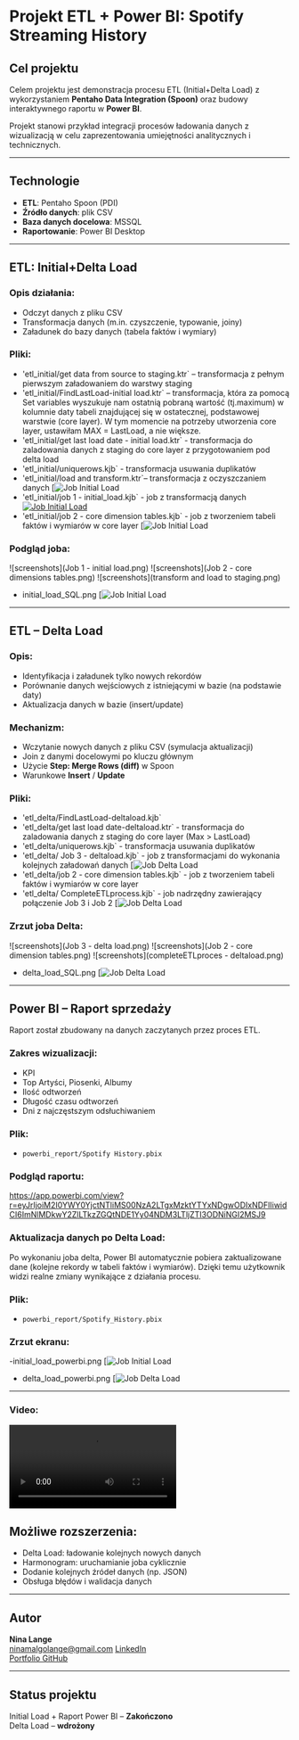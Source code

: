 # Projekt ETL + Power BI: Spotify Streaming History

## Cel projektu
Celem projektu jest demonstracja procesu ETL (Initial+Delta Load) z wykorzystaniem **Pentaho Data Integration (Spoon)** oraz budowy interaktywnego raportu w **Power BI**.

Projekt stanowi przykład integracji procesów ładowania danych z wizualizacją w celu zaprezentowania umiejętności analitycznych i technicznych.

---

## Technologie
- **ETL**: Pentaho Spoon (PDI)
- **Źródło danych**: plik CSV
- **Baza danych docelowa**: MSSQL
- **Raportowanie**: Power BI Desktop

---

## ETL: Initial+Delta Load

### Opis działania:
- Odczyt danych z pliku CSV 
- Transformacja danych (m.in. czyszczenie, typowanie, joiny)
- Załadunek do bazy danych (tabela faktów i wymiary)

### Pliki:
- 'etl_initial/get data from source to staging.ktr` – transformacja z pełnym pierwszym załadowaniem do warstwy staging
- 'etl_initial/FindLastLoad-initial load.ktr` – transformacja, która za pomocą Set variables wyszukuje nam ostatnią pobraną wartość (tj.maximum) w kolumnie daty
  tabeli znajdującej się w ostatecznej, podstawowej warstwie (core layer). W tym momencie na potrzeby utworzenia core layer, ustawiłam MAX = LastLoad, a nie większe.
- 'etl_initial/get last load date - initial load.ktr` - transformacja do zaladowania danych z staging do core layer z przygotowaniem pod delta load
- 'etl_initial/uniquerows.kjb` - transformacja usuwania duplikatów
- 'etl_initial/load and transform.ktr`– transformacja z oczyszczaniem danych 
[![Job Initial Load](https://github.com/NinaMalgo/ETL_PowerBi_Spotify_Streaming_History/blob/main/CompleteETL/screenshots/transform%20and%20load%20to%20staging.png)
- 'etl_initial/job 1 - initial_load.kjb` - job z transformacją danych
  [![Job Initial Load](https://github.com/NinaMalgo/ETL_PowerBi_Spotify_Streaming_History/raw/main/CompleteETL/screenshots/Job%201%20-%20initial%20load.png)](https://github.com/NinaMalgo/ETL_PowerBi_Spotify_Streaming_History/blob/main/CompleteETL/screenshots/Job%201%20-%20initial%20load.png)
- 'etl_initial/job 2 - core dimension tables.kjb` - job z tworzeniem tabeli faktów i wymiarów w core layer
  [![Job Initial Load](https://github.com/NinaMalgo/ETL_PowerBi_Spotify_Streaming_History/blob/main/CompleteETL/screenshots/Job%202%20-%20core%20dimensions%20tables.png)


### Podgląd joba:
![screenshots](Job 1 - initial load.png)
![screenshots](Job 2 - core dimensions tables.png)
![screenshots](transform and load to staging.png)
- initial_load_SQL.png
 [![Job Initial Load](https://github.com/NinaMalgo/ETL_PowerBi_Spotify_Streaming_History/blob/main/CompleteETL/screenshots/initial_load_SQL.png)

---

## ETL – Delta Load

### Opis:
- Identyfikacja i załadunek tylko nowych rekordów
- Porównanie danych wejściowych z istniejącymi w bazie (na podstawie daty)
- Aktualizacja danych w bazie (insert/update)

### Mechanizm:
- Wczytanie nowych danych z pliku CSV (symulacja aktualizacji)
- Join z danymi docelowymi po kluczu głównym
- Użycie **Step: Merge Rows (diff)**  w Spoon
- Warunkowe **Insert** / **Update**

### Pliki:
- 'etl_delta/FindLastLoad-deltaload.kjb`
- 'etl_delta/get last load date-deltaload.ktr` - transformacja do zaladowania danych z staging do core layer (Max > LastLoad)
- 'etl_delta/uniquerows.kjb` - transformacja usuwania duplikatów
- 'etl_delta/ Job 3 - deltaload.kjb` - job z transformacjami do wykonania kolejnych załadowań danych
  [![Job Delta Load](https://github.com/NinaMalgo/ETL_PowerBi_Spotify_Streaming_History/blob/main/CompleteETL/screenshots/Job%203%20-%20delta%20load.png)
- 'etl_delta/job 2 - core dimension tables.kjb` - job z tworzeniem tabeli faktów i wymiarów w core layer
- 'etl_delta/ CompleteETLprocess.kjb` - job nadrzędny zawierający połączenie Job 3 i Job 2
 [![Job Delta Load](https://github.com/NinaMalgo/ETL_PowerBi_Spotify_Streaming_History/blob/main/CompleteETL/screenshots/Job%204%20-%20CompleteETLprocess.png)

### Zrzut joba Delta:
![screenshots](Job 3 - delta load.png)
![screenshots](Job 2 - core dimension tables.png)
![screenshots](completeETLproces - deltaload.png)
- delta_load_SQL.png
 [![Job Delta Load](https://github.com/NinaMalgo/ETL_PowerBi_Spotify_Streaming_History/blob/main/CompleteETL/screenshots/delta_load_SQL.png)
---

## Power BI – Raport sprzedaży

Raport został zbudowany na danych zaczytanych przez proces ETL.

### Zakres wizualizacji:
- KPI
- Top Artyści, Piosenki, Albumy
- Ilość odtworzeń
- Długość czasu odtworzeń
- Dni z najczęstszym odsłuchiwaniem


### Plik:
- `powerbi_report/Spotify History.pbix`

### Podgląd raportu:
https://app.powerbi.com/view?r=eyJrIjoiM2I0YWY0YjctNTliMS00NzA2LTgxMzktYTYxNDgwODIxNDFlIiwidCI6ImNlMDkwY2ZlLTkzZGQtNDE1Yy04NDM3LTljZTI3ODNiNGI2MSJ9

### Aktualizacja danych po Delta Load:
Po wykonaniu joba delta, Power BI automatycznie pobiera zaktualizowane dane (kolejne rekordy w tabeli faktów i wymiarów). Dzięki temu użytkownik widzi realne zmiany wynikające z działania procesu.

### Plik:
- `powerbi_report/Spotify_History.pbix`

### Zrzut ekranu:
-initial_load_powerbi.png
 [![Job Initial Load](https://github.com/NinaMalgo/ETL_PowerBi_Spotify_Streaming_History/blob/main/CompleteETL/screenshots/initial_load_powerbi.png)
- delta_load_powerbi.png
 [![Job Delta Load](https://github.com/NinaMalgo/ETL_PowerBi_Spotify_Streaming_History/blob/main/CompleteETL/screenshots/delta_load_powerbi.png)
---

### Video:
![video](DeltaLoad&RefreshPowerBi.mp4)

## Możliwe rozszerzenia:
-  Delta Load: ładowanie kolejnych nowych danych
-  Harmonogram: uruchamianie joba cyklicznie
-  Dodanie kolejnych źródeł danych (np. JSON)
-  Obsługa błędów i walidacja danych

---

## Autor
**Nina Lange**  
 ninamalgolange@gmail.com
 [LinkedIn](https://www.linkedin.com/in/ninalange-/)  
 [Portfolio GitHub](https://github.com/NinaMalgo)

---

##  Status projektu
 Initial Load + Raport Power BI – **Zakończono**  
 Delta Load – **wdrożony**  
